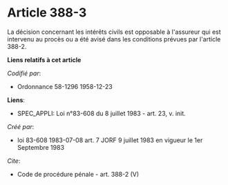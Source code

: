 # Article 388-3

La décision concernant les intérêts civils est opposable à l'assureur qui est intervenu au procès ou a été avisé dans les
conditions prévues par l'article 388-2.

**Liens relatifs à cet article**

_Codifié par_:

  - Ordonnance 58-1296 1958-12-23

**Liens**:

  - SPEC_APPLI: Loi n°83-608 du 8 juillet 1983 - art. 23, v. init.

_Créé par_:

  - loi 83-608 1983-07-08 art. 7 JORF 9 juillet 1983 en vigueur le 1er Septembre 1983

_Cite_:

  - Code de procédure pénale - art. 388-2 (V)
